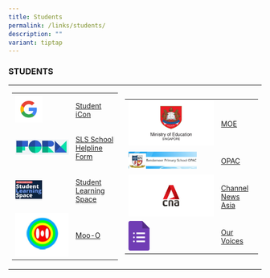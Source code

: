 ```yaml
---
title: Students
permalink: /links/students/
description: ""
variant: tiptap
---
```

<h3>STUDENTS</h3>
<p></p>
<table>
<tbody>
<tr>
<td rowspan="1" colspan="1">
<table>
<tbody>
<tr>
<td rowspan="1" colspan="1">
<div class="isomer-image-wrapper">
<img style="width: 50%;" height="auto" width="100%" src="/images/google_logo.jpg">
</div>
</td>
<td rowspan="1" colspan="1">
<p><a href="https://workspace.google.com/dashboard" rel="noopener noreferrer nofollow" target="_blank">Student iCon</a>
</p>
</td>
</tr>
<tr>
<td rowspan="1" colspan="1">
<div class="isomer-image-wrapper">
<img style="width: 100%" height="auto" width="100%" src="/images/formSGlogo.jpg">
</div>
</td>
<td rowspan="1" colspan="1">
<p><a href="https://form.gov.sg/5d536818f0c5370012d1c890" rel="noopener noreferrer nofollow" target="_blank">SLS School Helpline Form</a>
</p>
</td>
</tr>
<tr>
<td rowspan="1" colspan="1">
<div class="isomer-image-wrapper">
<img style="width: 50%;" height="auto" width="100%" src="/images/sls.png">
</div>
</td>
<td rowspan="1" colspan="1">
<p><a href="https://vle.learning.moe.edu.sg/login" rel="noopener noreferrer nofollow" target="_blank">Student Learning Space</a>
</p>
</td>
</tr>
<tr>
<td rowspan="1" colspan="1">
<div class="isomer-image-wrapper">
<img style="width: 100%" height="auto" width="100%" src="/images/Moo-O.png">
</div>
</td>
<td rowspan="1" colspan="1">
<p><a href="http://www.moo-o.com/" rel="noopener noreferrer nofollow" target="_blank">Moo-O</a>
</p>
</td>
</tr>
</tbody>
</table>
</td>
<td rowspan="1" colspan="1">
<table>
<tbody>
<tr>
<td rowspan="1" colspan="1">
<div class="isomer-image-wrapper">
<img style="width: 100%" height="auto" width="100%" src="/images/moe.jpg">
</div>
</td>
<td rowspan="1" colspan="1">
<p><a href="https://www.moe.gov.sg/" rel="noopener noreferrer nofollow" target="_blank">MOE</a>
</p>
</td>
</tr>
<tr>
<td rowspan="1" colspan="1">
<div class="isomer-image-wrapper">
<img style="width: 80%;" height="auto" width="100%" src="/images/OPAC.jpg">
</div>
</td>
<td rowspan="1" colspan="1">
<p><a href="https://schoolibrary.moe.edu.sg/bendemeerpri/cgi-bin/spydus.exe/MSGTRN/WPAC/HOME" rel="noopener noreferrer nofollow" target="_blank">OPAC</a>
</p>
</td>
</tr>
<tr>
<td rowspan="1" colspan="1">
<div class="isomer-image-wrapper">
<img style="width: 100%" height="auto" width="100%" src="/images/cna.jpg">
</div>
</td>
<td rowspan="1" colspan="1">
<p><a href="https://www.channelnewsasia.com/" rel="noopener noreferrer nofollow" target="_blank">Channel News Asia</a>
</p>
</td>
</tr>
<tr>
<td rowspan="1" colspan="1">
<div class="isomer-image-wrapper">
<img style="width: 25%;" height="auto" width="100%" src="/images/google%20form.png">
</div>
</td>
<td rowspan="1" colspan="1">
<p><a href="https://forms.gle/xMNWCqRyGimC8gsJ8" rel="noopener noreferrer nofollow" target="_blank">Our Voices</a>
</p>
</td>
</tr>
</tbody>
</table>
</td>
</tr>
</tbody>
</table>
<p></p>